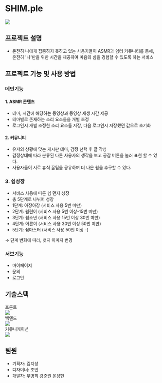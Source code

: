 # SHIM.ple

<img src="C:\logo.png">

## 프로젝트 설명
- 온전히 나에게 집중하지 못하고 있는 사용자들이 ASMR과 쉼터 커뮤니티를 통해, 온전히 '나'만을 위한 시간을 제공하여 마음의 쉼을 경험할 수 있도록 하는 서비스</p>

## 프로젝트 기능 및 사용 방법

### 메인기능
#### 1. ASMR 콘텐츠
- 테마, 시간에 해당하는 동영상과 동영상 재생 시간 제공<br>
- 테마별로 존재하는 소리 요소들을 개별 조정<br>
- 로그인시 개별 조정한 소리 요소들 저장, 다음 로그인시 저장했던 값으로 초기화<br>

#### 2. 커뮤니티
- 유저의 상황에 맞는 게시판 테마, 감정 선택 후 글 작성<br>
- 감정상태에 따라 분류된 다른 사용자의 생각을 보고 공감 버튼을 눌러 표현 할 수 있다.<br>
- 사용자들이 서로 휴식 꿀팁을 공유하며 더 나은 쉼을 추구할 수 있다.<br>

### 3. 쉼성장
- 서비스 사용에 따른 쉼 먼지 성장<br>
-  총 5단계로 나뉘어 성장<br>
- 1단계: 아장아장 (서비스 사용 5번 미만)<br>
- 2단계: 쉼린이 (서비스 사용 5번 이상-15번 미만)<br>
- 3단계: 쉼소년 (서비스 사용 15번 이상 30번 미만)<br>
- 4단계: 어른이 (서비스 사용 30번 이상 50번 미만)<br>
- 5단계: 쉼마스터 (서비스 사용 50번 이상 -)<br>

→ 단계 변화에 따라, 뱃지 이미지 변경<br>
### 서브기능
- 마이페이지
- 문의
- 로그인

## 기술스택
프론트<br>
<img src="https://img.shields.io/badge/html5-#61DAFB?style=for-the-badge&logo=html5&logoColor=white"><br>
백엔드<br>
<img src="https://img.shields.io/badge/html5-#FFCA28?style=for-the-badge&logo=html5&logoColor=white"><br>
커뮤니케이션<br>
<img src="https://img.shields.io/badge/html5-#F24E1E?style=for-the-badge&logo=html5&logoColor=white"><br>

## 팀원
- 기획자: 김지성<br>
- 디자이너: 조민<br>
- 개발자: 우병희 강준원 윤성현<br>
